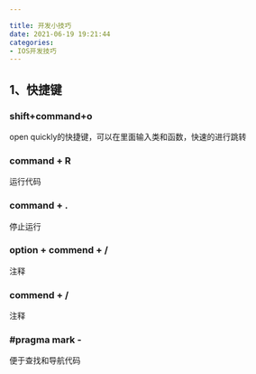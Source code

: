 ```yaml
---

title: 开发小技巧
date: 2021-06-19 19:21:44
categories: 
- IOS开发技巧
---
```


## 1、快捷键

### shift+command+o

open quickly的快捷键，可以在里面输入类和函数，快速的进行跳转

### command + R

运行代码

### command + .

停止运行

### option + commend + /

注释

### commend + /

注释

### \#pragma mark **-**

便于查找和导航代码
